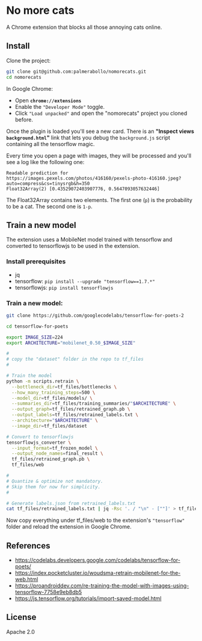 # No more cats

A Chrome extension that blocks all those annoying cats online.

## Install

Clone the project:

```sh
git clone git@github.com:palmerabollo/nomorecats.git
cd nomorecats
```

In Google Chrome:
- Open **`chrome://extensions`**
- Enable the `"Developer Mode"` toggle.
- Click `"Load unpacked"` and open the "nomorecats" project you cloned before.

Once the plugin is loaded you'll see a new card. There is an **"Inspect views `background.html`"** link that lets you debug the `background.js` script containing all the tensorflow magic.

Every time you open a page with images, they will be processed and you'll see a log like the following one:

```
Readable prediction for https://images.pexels.com/photos/416160/pexels-photo-416160.jpeg?auto=compress&cs=tinysrgb&h=350
Float32Array(2) [0.43529072403907776, 0.5647093057632446]
````

The Float32Array contains two elements. The first one (`p`) is the probability to be a cat. The second one is `1-p`.

## Train a new model

The extension uses a MobileNet model trained with tensorflow and converted to tensorflowjs to be used in the extension.

### Install prerequisites

- jq
- tensorflow: `pip install --upgrade "tensorflow==1.7.*"`
- tensorflowjs: `pip install tensorflowjs`

### Train a new model:

```sh
git clone https://github.com/googlecodelabs/tensorflow-for-poets-2

cd tensorflow-for-poets

export IMAGE_SIZE=224
export ARCHITECTURE="mobilenet_0.50_$IMAGE_SIZE"

#
# copy the "dataset" folder in the repo to tf_files
#

# Train the model
python -m scripts.retrain \
  --bottleneck_dir=tf_files/bottlenecks \
  --how_many_training_steps=500 \
  --model_dir=tf_files/models/ \
  --summaries_dir=tf_files/training_summaries/"$ARCHITECTURE" \
  --output_graph=tf_files/retrained_graph.pb \
  --output_labels=tf_files/retrained_labels.txt \
  --architecture="$ARCHITECTURE" \
  --image_dir=tf_files/dataset

# Convert to tensorflowjs
tensorflowjs_converter \
  --input_format=tf_frozen_model \
  --output_node_names=final_result \
  tf_files/retrained_graph.pb \
  tf_files/web

#
# Quantize & optimize not mandatory.
# Skip them for now for simplicity.
#

# Generate labels.json from retrained_labels.txt
cat tf_files/retrained_labels.txt | jq -Rsc '. / "\n" - [""]' > tf_files/web/labels.json
```

Now copy everything under tf_files/web to the extension's `"tensorflow"` folder and reload the extension in Google Chrome.

## References

- https://codelabs.developers.google.com/codelabs/tensorflow-for-poets/
- https://index.pocketcluster.io/woudsma-retrain-mobilenet-for-the-web.html
- https://proandroiddev.com/re-training-the-model-with-images-using-tensorflow-7758e9eb8db5
- https://js.tensorflow.org/tutorials/import-saved-model.html

## License

Apache 2.0
